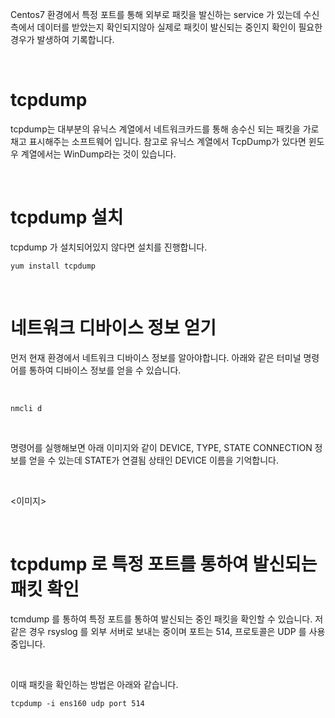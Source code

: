 Centos7 환경에서 특정 포트를 통해 외부로 패킷을 발신하는 service 가 있는데 수신측에서 데이터를 받았는지 확인되지않아 실제로 패킷이 발신되는 중인지 확인이 필요한 경우가 발생하여 기록합니다.


</br>

# tcpdump
tcpdump는 대부분의 유닉스 계열에서 네트워크카드를 통해 송수신 되는 패킷을 가로채고 표시해주는 소프트웨어 입니다.
참고로 유닉스 계열에서 TcpDump가 있다면 윈도우 계열에서는 WinDump라는 것이 있습니다.


</br>

# tcpdump 설치
tcpdump 가 설치되어있지 않다면 설치를 진행합니다.
~~~shell
yum install tcpdump
~~~

</br>

# 네트워크 디바이스 정보 얻기
먼저 현재 환경에서 네트워크 디바이스 정보를 알아야합니다.
아래와 같은 터미널 명령어를 통하여 디바이스 정보를 얻을 수 있습니다.

</br>

~~~shell
nmcli d
~~~

</br>

명령어를 실행해보면 아래 이미지와 같이 DEVICE, TYPE, STATE CONNECTION 정보를 얻을 수 있는데 STATE가 연결됨 상태인 DEVICE 이름을 기억합니다.

</br>


<이미지>

</br>


# tcpdump 로 특정 포트를 통하여 발신되는 패킷 확인
tcmdump 를 통하여 특정 포트를 통하여 발신되는 중인 패킷을 확인할 수 있습니다.
저 같은 경우 rsyslog 를 외부 서버로 보내는 중이며 포트는 514, 프로토콜은 UDP 를 사용중입니다.

</br>

이때 패킷을 확인하는 방법은 아래와 같습니다.
~~~shell
tcpdump -i ens160 udp port 514
~~~






